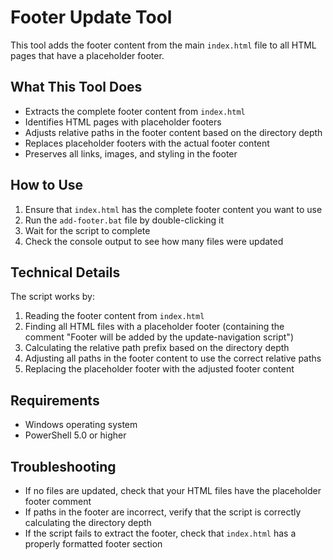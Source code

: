 # Footer Update Tool

This tool adds the footer content from the main `index.html` file to all HTML pages that have a placeholder footer.

## What This Tool Does

- Extracts the complete footer content from `index.html`
- Identifies HTML pages with placeholder footers
- Adjusts relative paths in the footer content based on the directory depth
- Replaces placeholder footers with the actual footer content
- Preserves all links, images, and styling in the footer

## How to Use

1. Ensure that `index.html` has the complete footer content you want to use
2. Run the `add-footer.bat` file by double-clicking it
3. Wait for the script to complete
4. Check the console output to see how many files were updated

## Technical Details

The script works by:
1. Reading the footer content from `index.html`
2. Finding all HTML files with a placeholder footer (containing the comment "Footer will be added by the update-navigation script")
3. Calculating the relative path prefix based on the directory depth
4. Adjusting all paths in the footer content to use the correct relative paths
5. Replacing the placeholder footer with the adjusted footer content

## Requirements

- Windows operating system
- PowerShell 5.0 or higher

## Troubleshooting

- If no files are updated, check that your HTML files have the placeholder footer comment
- If paths in the footer are incorrect, verify that the script is correctly calculating the directory depth
- If the script fails to extract the footer, check that `index.html` has a properly formatted footer section 